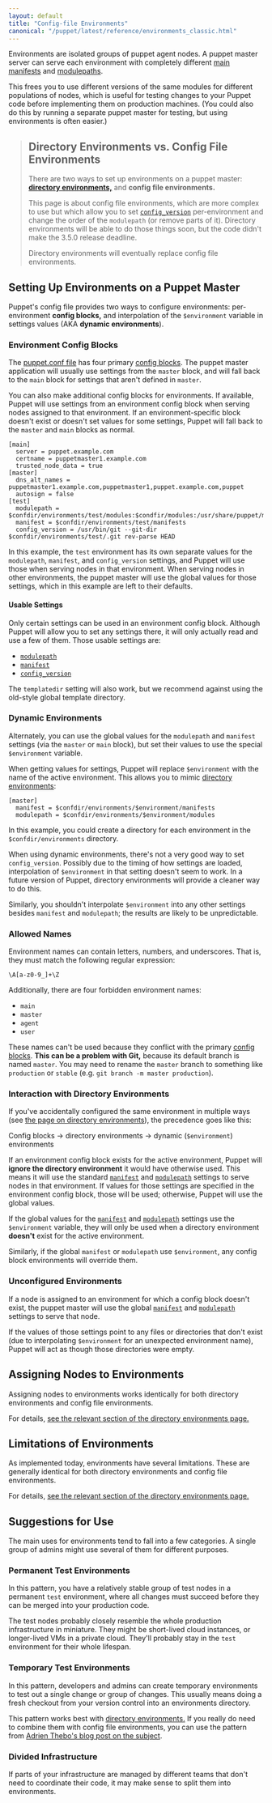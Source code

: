 ```yaml
---
layout: default
title: "Config-file Environments"
canonical: "/puppet/latest/reference/environments_classic.html"
---
```


[config_blocks]: /guides/configuring.html#config-blocks
<!-- TODO better config block link -->

[manifest_dir]: ./dirs_manifest.html
[modulepath]: ./dirs_modulepath.html
[config_version]: /references/3.5.latest/configuration.html#configversion
[puppet.conf]: ./config_file_main.html
[manifest_setting]: /references/3.5.latest/configuration.html#manifest
[modulepath_setting]: /references/3.5.latest/configuration.html#modulepath
[adrien_blog]: http://puppetlabs.com/blog/git-workflow-and-puppet-environments
[directory_environments]: ./environments.html

Environments are isolated groups of puppet agent nodes. A puppet master server can serve each environment with completely different [main manifests][manifest_dir] and [modulepaths][modulepath].

This frees you to use different versions of the same modules for different populations of nodes, which is useful for testing changes to your Puppet code before implementing them on production machines. (You could also do this by running a separate puppet master for testing, but using environments is often easier.)

> Directory Environments vs. Config File Environments
> -----
>
> There are two ways to set up environments on a puppet master: [**directory environments,**][directory_environments] and **config file environments.**
>
> This page is about config file environments, which are more complex to use but which allow you to set [`config_version`][config_version] per-environment and change the order of the `modulepath` (or remove parts of it). Directory environments will be able to do those things soon, but the code didn't make the 3.5.0 release deadline.
>
> Directory environments will eventually replace config file environments.


Setting Up Environments on a Puppet Master
-----

Puppet's config file provides two ways to configure environments: per-environment **config blocks,** and interpolation of the `$environment` variable in settings values (AKA **dynamic environments**).

### Environment Config Blocks

The [puppet.conf file][puppet.conf] has four primary [config blocks][config_blocks]. The puppet master application will usually use settings from the `master` block, and will fall back to the `main` block for settings that aren't defined in `master`.

You can also make additional config blocks for environments. If available, Puppet will use settings from an environment config block when serving nodes assigned to that environment. If an environment-specific block doesn't exist or doesn't set values for some settings, Puppet will fall back to the `master` and `main` blocks as normal.

    [main]
      server = puppet.example.com
      certname = puppetmaster1.example.com
      trusted_node_data = true
    [master]
      dns_alt_names = puppetmaster1.example.com,puppetmaster1,puppet.example.com,puppet
      autosign = false
    [test]
      modulepath = $confdir/environments/test/modules:$condfir/modules:/usr/share/puppet/modules
      manifest = $confdir/environments/test/manifests
      config_version = /usr/bin/git --git-dir $confdir/environments/test/.git rev-parse HEAD

In this example, the `test` environment has its own separate values for the `modulepath`, `manifest`, and `config_version` settings, and Puppet will use those when serving nodes in that environment. When serving nodes in other environments, the puppet master will use the global values for those settings, which in this example are left to their defaults.

#### Usable Settings

Only certain settings can be used in an environment config block. Although Puppet will allow you to set any settings there, it will only actually read and use a few of them. Those usable settings are:

- [`modulepath`][modulepath_setting]
- [`manifest`][manifest_setting]
- [`config_version`][config_version]

The `templatedir` setting will also work, but we recommend against using the old-style global template directory.

### Dynamic Environments

Alternately, you can use the global values for the `modulepath` and `manifest` settings (via the `master` or `main` block), but set their values to use the special `$environment` variable.

When getting values for settings, Puppet will replace `$environment` with the name of the active environment. This allows you to mimic [directory environments][directory_environments]:

    [master]
      manifest = $confdir/environments/$environment/manifests
      modulepath = $confdir/environments/$environment/modules

In this example, you could create a directory for each environment in the `$confdir/environments` directory.

When using dynamic environments, there's not a very good way to set `config_version`. Possibly due to the timing of how settings are loaded, interpolation of `$environment` in that setting doesn't seem to work. In a future version of Puppet, directory environments will provide a cleaner way to do this.

Similarly, you shouldn't interpolate `$environment` into any other settings besides `manifest` and `modulepath`; the results are likely to be unpredictable.

### Allowed Names

Environment names can contain letters, numbers, and underscores. That is, they must match the following regular expression:

`\A[a-z0-9_]+\Z`

Additionally, there are four forbidden environment names:

* `main`
* `master`
* `agent`
* `user`

These names can't be used because they conflict with the primary [config blocks][config_blocks]. **This can be a problem with Git,** because its default branch is named `master`. You may need to rename the `master` branch to something like `production` or `stable` (e.g. `git branch -m master production`).

### Interaction with Directory Environments

If you've accidentally configured the same environment in multiple ways (see [the page on directory environments][directory_environments]), the precedence goes like this:

Config blocks → directory environments → dynamic (`$environment`) environments

If an environment config block exists for the active environment, Puppet will **ignore the directory environment** it would have otherwise used. This means it will use the standard [`manifest`][manifest_setting] and [`modulepath`][modulepath_setting] settings to serve nodes in that environment. If values for those settings are specified in the environment config block, those will be used; otherwise, Puppet will use the global values.

If the global values for the [`manifest`][manifest_setting] and [`modulepath`][modulepath_setting] settings use the `$environment` variable, they will only be used when a directory environment **doesn't** exist for the active environment.

Similarly, if the global `manifest` or `modulepath` use `$environment`, any config block environments will override them.

### Unconfigured Environments

If a node is assigned to an environment for which a config block doesn't exist, the puppet master will use the global [`manifest`][manifest_setting] and [`modulepath`][modulepath_setting] settings to serve that node.

If the values of those settings point to any files or directories that don't exist (due to interpolating `$environment` for an unexpected environment name), Puppet will act as though those directories were empty.


Assigning Nodes to Environments
-----

Assigning nodes to environments works identically for both directory environments and config file environments.

For details, [see the relevant section of the directory environments page.][assign_nodes]

[assign_nodes]: ./environments.html#assigning-nodes-to-environments
[limitations]: ./environments.html#limitations-of-environments

Limitations of Environments
-----

As implemented today, environments have several limitations. These are generally identical for both directory environments and config file environments.

For details, [see the relevant section of the directory environments page.][limitations]


Suggestions for Use
-----

The main uses for environments tend to fall into a few categories. A single group of admins might use several of them for different purposes.

### Permanent Test Environments

In this pattern, you have a relatively stable group of test nodes in a permanent `test` environment, where all changes must succeed before they can be merged into your production code.

The test nodes probably closely resemble the whole production infrastructure in miniature. They might be short-lived cloud instances, or longer-lived VMs in a private cloud. They'll probably stay in the `test` environment for their whole lifespan.

### Temporary Test Environments

In this pattern, developers and admins can create temporary environments to test out a single change or group of changes. This usually means doing a fresh checkout from your version control into an environments directory.

This pattern works best with [directory environments.][directory_environments] If you really do need to combine them with config file environments, you can use the pattern from [Adrien Thebo's blog post on the subject][adrien_blog].


### Divided Infrastructure

If parts of your infrastructure are managed by different teams that don't need to coordinate their code, it may make sense to split them into environments.

